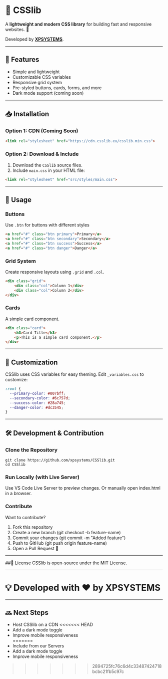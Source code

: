 # 🎨 CSSlib  

A **lightweight and modern CSS library** for building fast and responsive websites. 🚀  

Developed by **[XPSYSTEMS](https://github.com/xpsystems)**.  

---

## 🌟 Features  
- Simple and lightweight  
- Customizable CSS variables  
- Responsive grid system  
- Pre-styled buttons, cards, forms, and more  
- Dark mode support (coming soon)  

---

## 📥 Installation  

### Option 1: CDN (Coming Soon)  
```html
<link rel="stylesheet" href="https://cdn.csslib.eu/csslib.min.css">
````
### Option 2: Download & Include 
1. Download the ``CSSlib`` source files.
2. Include ``main.css`` in your HTML file:
```html
<link rel="stylesheet" href="src/styles/main.css">
````
---
## 📌 Usage
### Buttons
Use ``.btn`` for buttons with different styles
```html
<a href="#" class="btn primary">Primary</a>
<a href="#" class="btn secondary">Secondary</a>
<a href="#" class="btn success">Success</a>
<a href="#" class="btn danger">Danger</a>
````
### Grid System
Create responsive layouts using ``.grid`` and ``.col``.
```html
<div class="grid">
    <div class="col">Column 1</div>
    <div class="col">Column 2</div>
</div>
```
### Cards
A simple card component.
```html
<div class="card">
    <h3>Card Title</h3>
    <p>This is a simple card component.</p>
</div>
```
---
## 🎨 Customization
CSSlib uses CSS variables for easy theming.
Edit ``_variables.css`` to customize:
```css
:root {
  --primary-color: #007bff;
  --secondary-color: #6c757d;
  --success-color: #28a745;
  --danger-color: #dc3545;
}
```
---
## 🛠 Development & Contribution
### Clone the Repository
````
git clone https://github.com/xpsystems/CSSlib.git
cd CSSlib
````
### Run Locally (with Live Server)
Use VS Code Live Server to preview changes.
Or manually open index.html in a browser. 
### Contribute
Want to contribute?
1. Fork this repository
2. Create a new branch (git checkout -b feature-name)
3. Commit your changes (git commit -m "Added feature")
4. Push to GitHub (git push origin feature-name)
5. Open a Pull Request 🚀

---

##📢 License
CSSlib is open-source under the MIT License.

---
# 💡 Developed with ❤️ by XPSYSTEMS

---

## 🔜 Next Steps  
-  Host CSSlib on a CDN
<<<<<<< HEAD
-  Add a dark mode toggle  
-  Improve mobile responsiveness  
=======
-  Include from our Servers
-  Add a dark mode toggle  
-  Improve mobile responsiveness  

>>>>>>> 2894725fc76c6d4c33487424718bcbc21fb5c97c
